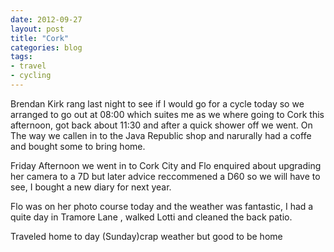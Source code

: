 ```yaml
---
date: 2012-09-27
layout: post
title: "Cork"  
categories: blog 
tags:
- travel
- cycling
---
```


Brendan Kirk rang last night to see if I would go for a cycle today so we arranged to go out at 08:00 which suites me as we where going to Cork this afternoon, got back about 11:30 and after a quick shower off we went. On The way we callen in to the Java Republic shop and narurally had a coffe and bought some to bring home.   

Friday Afternoon we went in to Cork City and Flo enquired about upgrading her camera to a 7D but later advice reccommened a D60 so we will have to see, I bought a new diary for next year.

 Flo was on her photo course today and the weather was fantastic, I had a quite day in Tramore Lane , walked Lotti and cleaned the back patio.

 Traveled home to day (Sunday)crap weather but good to be home


